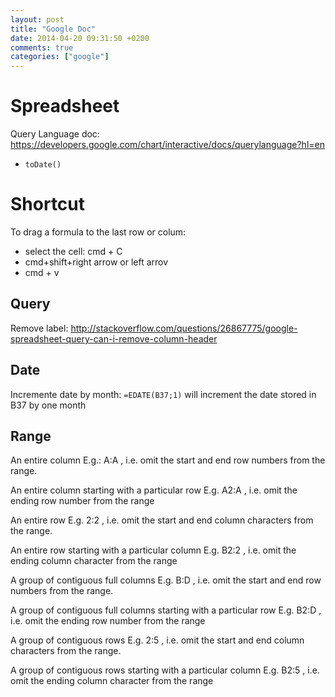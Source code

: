 ```yaml
---
layout: post
title: "Google Doc"
date: 2014-04-20 09:31:50 +0200
comments: true
categories: ["google"]
---
```


# Spreadsheet

Query Language doc: https://developers.google.com/chart/interactive/docs/querylanguage?hl=en


* `toDate()`

# Shortcut

To drag a formula to the last row or colum:

* select the cell: cmd + C
* cmd+shift+right arrow or left arrov
* cmd + v

## Query 

Remove label: http://stackoverflow.com/questions/26867775/google-spreadsheet-query-can-i-remove-column-header

## Date

Incremente date by month: `=EDATE(B37;1)` will increment the date stored in B37 by one month


## Range

An entire column
E.g.: A:A , i.e. omit the start and end row numbers from the range.

An entire column starting with a particular row
E.g. A2:A , i.e. omit the ending row number from the range

An entire row
E.g. 2:2  , i.e. omit the start and end column characters from the range.

An entire row starting with a particular column
E.g. B2:2 , i.e. omit the ending column character from the range

A group of contiguous full columns
E.g. B:D , i.e. omit the start and end row numbers from the range.

A group of contiguous full columns starting with a particular row
E.g. B2:D , i.e. omit the ending row number from the range

A group of contiguous rows
E.g. 2:5  , i.e. omit the start and end column characters from the range.

A group of contiguous rows starting with a particular column
E.g. B2:5 , i.e. omit the ending column character from the range
